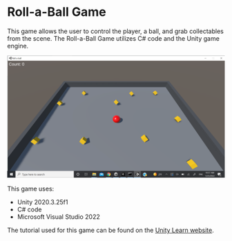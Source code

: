 Roll-a-Ball Game
================

This game allows the user to control the player, a ball, and grab collectables from the scene.
The Roll-a-Ball Game utilizes C# code and the Unity game engine.

<img src="screenshots/roll-a-ball game.png" alt="Roll-a-Ball Game"/>

This game uses:
* Unity 2020.3.25f1
* C# code
* Microsoft Visual Studio 2022

The tutorial used for this game can be found on the
<a href="https://learn.unity.com/project/roll-a-ball?uv=2019.4">Unity Learn website</a>.

